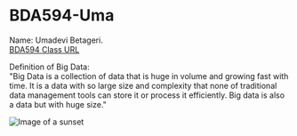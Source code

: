 # BDA594-Uma
Name: Umadevi Betageri.   
[BDA594 Class URL](https://sdsu.instructure.com/courses/79732) 
  
Definition of Big Data:  
"Big Data is a collection of data that is huge in volume and growing fast with time. It is a data with so large size and complexity that none of traditional data management tools can store it or process it efficiently. Big data is also a data but with huge size."  
    
![Image of a sunset](https://i.ibb.co/58H24sf/F03-F195-A-E3-DC-4-E4-A-9-D61-3398-B7206-A30.jpg)  


  
  
  
